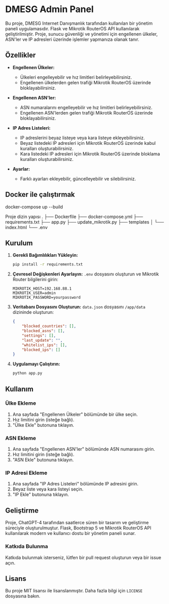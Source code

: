 
# DMESG Admin Panel

Bu proje, DMESG Internet Danışmanlık tarafından kullanılan bir yönetim paneli uygulamasıdır. Flask ve Mikrotik RouterOS API kullanılarak geliştirilmiştir. Proje, sunucu güvenliği ve yönetimi için engellenen ülkeler, ASN'ler ve IP adresleri üzerinde işlemler yapmanıza olanak tanır. 

## Özellikler

- **Engellenen Ülkeler:**
  - Ülkeleri engelleyebilir ve hız limitleri belirleyebilirsiniz.
  - Engellenen ülkelerden gelen trafiği Mikrotik RouterOS üzerinde bloklayabilirsiniz.

- **Engellenen ASN'ler:**
  - ASN numaralarını engelleyebilir ve hız limitleri belirleyebilirsiniz.
  - Engellenen ASN'lerden gelen trafiği Mikrotik RouterOS üzerinde bloklayabilirsiniz.

- **IP Adres Listeleri:**
  - IP adreslerini beyaz listeye veya kara listeye ekleyebilirsiniz.
  - Beyaz listedeki IP adresleri için Mikrotik RouterOS üzerinde kabul kuralları oluşturabilirsiniz.
  - Kara listedeki IP adresleri için Mikrotik RouterOS üzerinde bloklama kuralları oluşturabilirsiniz.

- **Ayarlar:**
  - Farklı ayarları ekleyebilir, güncelleyebilir ve silebilirsiniz.
 
  
## Docker ile çalıştırmak

docker-compose up --build

Proje dizin yapısı
.
├── Dockerfile
├── docker-compose.yml
├── requirements.txt
├── app.py
├── update_mikrotik.py
├── templates
│   └── index.html
└── .env



## Kurulum

1. **Gerekli Bağımlılıkları Yükleyin:**
   ```bash
   pip install -r requirements.txt
   ```

2. **Çevresel Değişkenleri Ayarlayın:**
   `.env` dosyasını oluşturun ve Mikrotik Router bilgilerini girin:
   ```plaintext
   MIKROTIK_HOST=192.168.88.1
   MIKROTIK_USER=admin
   MIKROTIK_PASSWORD=yourpassword
   ```

3. **Veritabanı Dosyasını Oluşturun:**
   `data.json` dosyasını `/app/data` dizininde oluşturun:
   ```json
   {
       "blocked_countries": [],
       "blocked_asns": [],
       "settings": [],
       "last_update": "",
       "whitelist_ips": [],
       "blocked_ips": []
   }
   ```

4. **Uygulamayı Çalıştırın:**
   ```bash
   python app.py
   ```

## Kullanım

### Ülke Ekleme

1. Ana sayfada "Engellenen Ülkeler" bölümünde bir ülke seçin.
2. Hız limitini girin (isteğe bağlı).
3. "Ülke Ekle" butonuna tıklayın.

### ASN Ekleme

1. Ana sayfada "Engellenen ASN'ler" bölümünde ASN numarasını girin.
2. Hız limitini girin (isteğe bağlı).
3. "ASN Ekle" butonuna tıklayın.

### IP Adresi Ekleme

1. Ana sayfada "IP Adres Listeleri" bölümünde IP adresini girin.
2. Beyaz liste veya kara listeyi seçin.
3. "IP Ekle" butonuna tıklayın.


## Geliştirme

Proje, ChatGPT-4 tarafından saatlerce süren bir tasarım ve geliştirme süreciyle oluşturulmuştur. Flask, Bootstrap 5 ve Mikrotik RouterOS API kullanılarak modern ve kullanıcı dostu bir yönetim paneli sunar.

### Katkıda Bulunma

Katkıda bulunmak isterseniz, lütfen bir pull request oluşturun veya bir issue açın.

## Lisans

Bu proje MIT lisansı ile lisanslanmıştır. Daha fazla bilgi için `LICENSE` dosyasına bakın.
